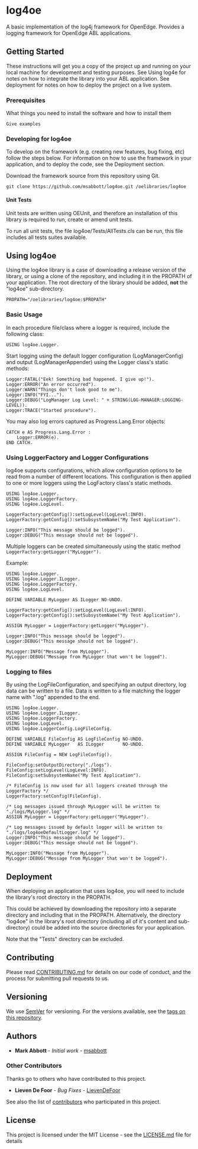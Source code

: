 # log4oe

A basic implementation of the log4j framework for OpenEdge. Provides a logging framework for OpenEdge ABL applications.

## Getting Started

These instructions will get you a copy of the project up and running on your local machine for development and testing purposes. See Using log4e for notes on how to integrate the library into your ABL application. See deployment for notes on how to deploy the project on a live system.

### Prerequisites

What things you need to install the software and how to install them

```
Give examples
```

### Developing for log4oe

To develop on the framework (e.g. creating new features, bug fixing, etc) follow the steps below. For information on how to use the framework in your application, and to deploy the code, see the Deployment section.

Download the framework source from this repository using Git.
```
git clone https://github.com/msabbott/log4oe.git /oelibraries/log4oe
```

#### Unit Tests

Unit tests are written using OEUnit, and therefore an installation of this library is required to run, create or amend unit tests.

To run all unit tests, the file log4oe/Tests/AllTests.cls can be run, this file includes all tests suites available. 

## Using log4oe

Using the log4oe library is a case of downloading a release version of the library, or using a clone of the repository, and including it in the PROPATH of your application. The root directory of the library should be added, **not** the "log4oe" sub-directory.

```
PROPATH="/oelibraries/log4oe:$PROPATH"
```

### Basic Usage
In each procedure file/class where a logger is required, include the following class:
```
USING log4oe.Logger.
```
Start logging using the default logger configuration (LogManagerConfig) and output (LogManagerAppender) using the Logger class's static methods:
```
Logger:FATAL("Eek! Something bad happened. I give up!").
Logger:ERROR("An error occurred").
Logger:WARN("Things don't look good to me").
Logger:INFO("FYI...").
Logger:DEBUG("LogManager Log Level: " + STRING(LOG-MANAGER:LOGGING-LEVEL)).
Logger:TRACE("Started procedure").
```

You may also log errors captured as Progress.Lang.Error objects:
```
CATCH e AS Progress.Lang.Error :
    Logger:ERROR(e).
END CATCH.
```

### Using LoggerFactory and Logger Configurations
log4oe supports configurations, which allow configuration options to be read from a number of different locations. This configuration is then applied to one or more loggers using the LogFactory class's static methods.

```
USING log4oe.Logger.
USING log4oe.LoggerFactory.
USING log4oe.LogLevel.

LoggerFactory:getConfig():setLogLevel(LogLevel:INFO).
LoggerFactory:getConfig():setSubsystemName("My Test Application").

Logger:INFO("This message should be logged").
Logger:DEBUG("This message should not be logged").
```

Multiple loggers can be created simultaneously using the static method `LoggerFactory:getLogger("MyLogger").`

Example:
```
USING log4oe.Logger.
USING log4oe.Logger.ILogger.
USING log4oe.LoggerFactory.
USING log4oe.LogLevel.

DEFINE VARIABLE MyLogger AS ILogger NO-UNDO.

LoggerFactory:getConfig():setLogLevel(LogLevel:INFO).
LoggerFactory:getConfig():setSubsystemName("My Test Application").

ASSIGN MyLogger = LoggerFactory:getLogger("MyLogger").

Logger:INFO("This message should be logged").
Logger:DEBUG("This message should not be logged").

MyLogger:INFO("Message from MyLogger").
MyLogger:DEBUG("Message from MyLogger that won't be logged").
```

### Logging to files

By using the LogFileConfiguration, and specifying an output directory, log data can be written to a file. Data is written to a file matching the logger name with ".log" appended to the end.

```
USING log4oe.Logger.
USING log4oe.Logger.ILogger.
USING log4oe.LoggerFactory.
USING log4oe.LogLevel.
USING log4oe.LoggerConfig.LogFileConfig.

DEFINE VARIABLE FileConfig AS LogFileConfig NO-UNDO.
DEFINE VARIABLE MyLogger   AS ILogger       NO-UNDO.

ASSIGN FileConfig = NEW LogFileConfig().

FileConfig:setOutputDirectory("./logs").
FileConfig:setLogLevel(LogLevel:INFO).
FileConfig:setSubsystemName("My Test Application").

/* FileConfig is now used for all loggers created through the LoggerFactory */
LoggerFactory:setConfig(FileConfig).

/* Log messages issued through MyLogger will be written to "./logs/MyLogger.log" */
ASSIGN MyLogger = LoggerFactory:getLogger("MyLogger").

/* Log messages issued by default logger will be written to "./logs/log4oeDefaultLogger.log" */
Logger:INFO("This message should be logged").
Logger:DEBUG("This message should not be logged").

MyLogger:INFO("Message from MyLogger").
MyLogger:DEBUG("Message from MyLogger that won't be logged").
```

## Deployment

When deploying an application that uses log4oe, you will need to include the library's root directory in the PROPATH.

This could be achieved by downloading the repository into a separate directory and including that in the PROPATH. Alternatively, the directory "log4oe" in the library's root directory (including all of it's content and sub-directory) could be added into the source directories for your application.

Note that the "Tests" directory can be excluded.

## Contributing

Please read [CONTRIBUTING.md](https://github.com/msabbott/log4oe/blob/master/CONTRIBUTING.md) for details on our code of conduct, and the process for submitting pull requests to us.

## Versioning

We use [SemVer](http://semver.org/) for versioning. For the versions available, see the [tags on this repository](https://github.com/msabbott/log4oe/tags). 

## Authors

* **Mark Abbott** - *Initial work* - [msabbott](https://github.com/msabbott)

### Other Contributors

Thanks go to others who have contributed to this project.
* **Lieven De Foor** - *Bug Fixes* - [LievenDeFoor](https://github.com/LievenDeFoor)

See also the list of [contributors](https://github.com/msabbott/log4oe/contributors) who participated in this project.

## License

This project is licensed under the MIT License - see the [LICENSE.md](LICENSE.md) file for details

